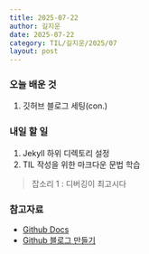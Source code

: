 ```yaml
---
title: 2025-07-22
author: 길지운
date: 2025-07-22
category: TIL/길지운/2025/07
layout: post
---
```


### 오늘 배운 것
1. 깃허브 블로그 세팅(con.)

### 내일 할 일
1. Jekyll 하위 디렉토리 설정
2. TIL 작성을 위한 마크다운 문법 학습


> 잡소리 1 : 디버깅이 최고시다


### 참고자료
- [Github Docs](https://docs.github.com/ko/pages/getting-started-with-github-pages/configuring-a-publishing-source-for-your-github-pages-site)
- [Github 블로그 만들기](https://mino1982.tistory.com/34)